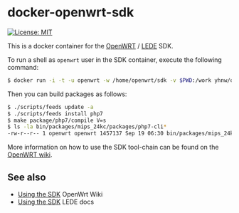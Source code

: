 docker-openwrt-sdk
========================
[![License: MIT](http://img.shields.io/badge/license-MIT-blue.svg?style=flat-square)](https://github.com/hnw/docker-openwrt-sdk/blob/master/LICENSE)


This is a docker container for the [OpenWRT](https://openwrt.org/) / [LEDE](https://www.lede-project.org/) SDK.

To run a shell as `openwrt` user in the SDK container, execute the following command:

```sh
$ docker run -i -t -u openwrt -w /home/openwrt/sdk -v $PWD:/work yhnw/openwrt-sdk:lede-17.01.2-ar71xx /bin/bash
```

Then you can build packages as follows:

```sh
$ ./scripts/feeds update -a
$ ./scripts/feeds install php7
$ make package/php7/compile V=s
$ ls -la bin/packages/mips_24kc/packages/php7-cli*
-rw-r--r-- 1 openwrt openwrt 1457137 Sep 19 06:30 bin/packages/mips_24kc/packages/php7-cli_7.1.1-1_mips_24kc.ipk
```

More information on how to use the SDK tool-chain can be found on the
[OpenWRT wiki](http://wiki.openwrt.org/doc/howto/build).

## See also

- [Using the SDK](https://wiki.openwrt.org/doc/howto/obtain.firmware.sdk) OpenWrt Wiki
- [Using the SDK](https://lede-project.org/docs/guide-developer/compile_packages_for_lede_with_the_sdk) LEDE docs
